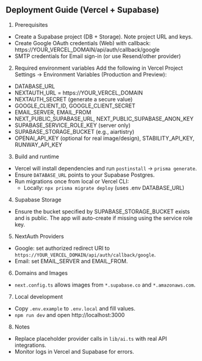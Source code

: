 ## Deployment Guide (Vercel + Supabase)

1) Prerequisites
- Create a Supabase project (DB + Storage). Note project URL and keys.
- Create Google OAuth credentials (Web) with callback: https://YOUR_VERCEL_DOMAIN/api/auth/callback/google
- SMTP credentials for Email sign-in (or use Resend/other provider)

2) Required environment variables
Add the following in Vercel Project Settings → Environment Variables (Production and Preview):
- DATABASE_URL
- NEXTAUTH_URL = https://YOUR_VERCEL_DOMAIN
- NEXTAUTH_SECRET (generate a secure value)
- GOOGLE_CLIENT_ID, GOOGLE_CLIENT_SECRET
- EMAIL_SERVER, EMAIL_FROM
- NEXT_PUBLIC_SUPABASE_URL, NEXT_PUBLIC_SUPABASE_ANON_KEY
- SUPABASE_SERVICE_ROLE_KEY (server only)
- SUPABASE_STORAGE_BUCKET (e.g., aiartistry)
- OPENAI_API_KEY (optional for real image/design), STABILITY_API_KEY, RUNWAY_API_KEY

3) Build and runtime
- Vercel will install dependencies and run `postinstall` → `prisma generate`.
- Ensure `DATABASE_URL` points to your Supabase Postgres.
- Run migrations once from local or Vercel CLI:
  - Locally: `npx prisma migrate deploy` (uses .env DATABASE_URL)

4) Supabase Storage
- Ensure the bucket specified by SUPABASE_STORAGE_BUCKET exists and is public. The app will auto-create if missing using the service role key.

5) NextAuth Providers
- Google: set authorized redirect URI to `https://YOUR_VERCEL_DOMAIN/api/auth/callback/google`.
- Email: set EMAIL_SERVER and EMAIL_FROM.

6) Domains and Images
- `next.config.ts` allows images from `*.supabase.co` and `*.amazonaws.com`.

7) Local development
- Copy `.env.example` to `.env.local` and fill values.
- `npm run dev` and open http://localhost:3000

8) Notes
- Replace placeholder provider calls in `lib/ai.ts` with real API integrations.
- Monitor logs in Vercel and Supabase for errors.
